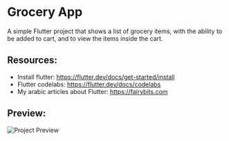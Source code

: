 # Grocery App

A simple Flutter project that shows a list of grocery items, with the ability to be added to cart, and to view the items inside the cart.

## Resources:

- Install flutter: https://flutter.dev/docs/get-started/install
- Flutter codelabs: https://flutter.dev/docs/codelabs
- My arabic articles about Flutter: https://fairybits.com

## Preview:

![Project Preview](https://github.com/pr-Mais/grocery_app/blob/master/preview.gif)


